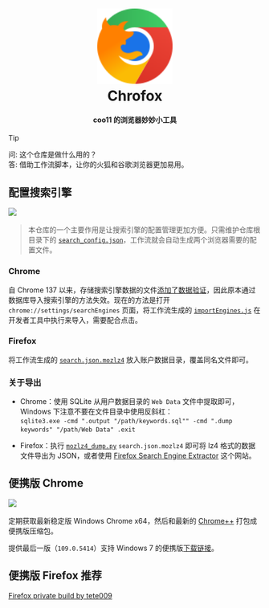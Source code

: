 <h1 align="center">
  <img src="chrofox.svg" alt="Logo" width="150"><br/>
  Chrofox
</h1>

<h4 align="center">coo11 的浏览器妙妙小工具</h4>

> [!TIP]
> 问: 这个仓库是做什么用的？\
> 答: 借助工作流脚本，让你的火狐和谷歌浏览器更加易用。

## 配置搜索引擎

![](https://img.shields.io/github/actions/workflow/status/coo11/chrofox/build-engine-config.yml)

> 本仓库的一个主要作用是让搜索引擎的配置管理更加方便。只需维护仓库根目录下的 [`search_config.json`](/search_config.json)，工作流就会自动生成两个浏览器需要的配置文件。

### Chrome

自 Chrome 137 以来，存储搜索引擎数据的文件[添加了数据验证](https://chromium.googlesource.com/chromium/src.git/+/refs/tags/137.0.7151.138/components/search_engines/keyword_table.h#88)，因此原本通过数据库导入搜索引擎的方法失效。现在的方法是打开 `chrome://settings/searchEngines` 页面，将工作流生成的 [`importEngines.js`](https://github.com/coo11/chrofox/raw/refs/heads/output/importEngines.js) 在开发者工具中执行来导入，需要配合点击。

### Firefox

将工作流生成的 [`search.json.mozlz4`](https://github.com/coo11/chrofox/raw/refs/heads/output/search.json.mozlz4) 放入账户数据目录，覆盖同名文件即可。

### 关于导出

- Chrome：使用 SQLite 从用户数据目录的 `Web Data` 文件中提取即可，Windows 下注意不要在文件目录中使用反斜杠：\
`sqlite3.exe -cmd ".output "/path/keywords.sql"" -cmd ".dump keywords" "/path/Web Data" .exit`

- Firefox：执行 [`mozlz4_dump.py`](/tools/mozlz4_dump.py) `search.json.mozlz4` 即可将 lz4 格式的数据文件导出为 JSON，或者使用 [Firefox Search Engine Extractor](https://www.jeffersonscher.com/ffu/searchjson.html) 这个网站。

## 便携版 Chrome

![](https://img.shields.io/github/actions/workflow/status/coo11/chrofox/build-chrome.yml)

定期获取最新稳定版 Windows Chrome x64，然后和最新的 [Chrome++](https://github.com/Bush2021/chrome_plus) 打包成便携版压缩包。

提供最后一版（`109.0.5414`）支持 Windows 7 的便携版[下载链接](https://github.com/coo11/chrofox/releases/download/win7_stable/Chrome_109_Portable.7z)。

## 便携版 Firefox 推荐

[Firefox private build by tete009](https://tete009.pages.dev/en-US/software#FIREFOX)